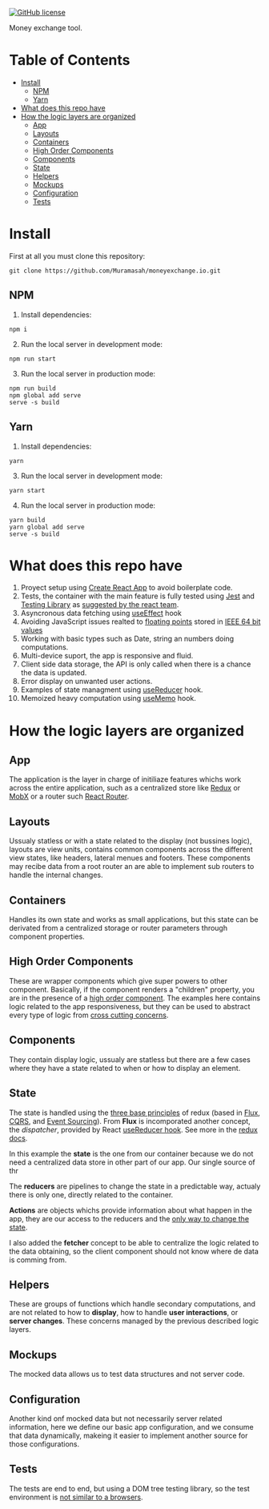 [![GitHub license](https://img.shields.io/badge/license-MIT-blue.svg)](https://github.com/Muramasah/with-timer-react-hoc/blob/master/LICENSE)

Money exchange tool.

# Table of Contents
- [Install](#install)
  - [NPM](#npm)
  - [Yarn](#yarn)
- [What does this repo have](#what-does-this-repo-have)
- [How the logic layers are organized](#how-the-logic-layers-are-organized)
  - [App](#app)
  - [Layouts](#layouts)
  - [Containers](#containers)
  - [High Order Components](#high-order-components)
  - [Components](#components)
  - [State](#state)
  - [Helpers](#helpers)
  - [Mockups](#mockups)
  - [Configuration](#configuration)
  - [Tests](#tests)

# Install

First at all you must clone this repository:

```
git clone https://github.com/Muramasah/moneyexchange.io.git
```

## NPM
1. Install dependencies:
```
npm i
```

2. Run the local server in development mode:
```
npm run start
```

3. Run the local server in production mode:
```
npm run build
npm global add serve
serve -s build
```

## Yarn

1. Install dependencies:
```
yarn
```

3. Run the local server in development mode:
```
yarn start
```

4. Run the local server in production mode:
```
yarn build
yarn global add serve
serve -s build
```

# What does this repo have

1. Proyect setup using [Create React App](https://create-react-app.dev/) to avoid boilerplate code.
2. Tests, the container with the main feature is fully tested using [Jest](https://jestjs.io/) and [Testing Library](https://testing-library.com/) as [suggested by the react team](https://reactjs.org/docs/testing.html#tools).
3. Asyncronous data fetching using [useEffect](https://reactjs.org/docs/hooks-reference.html#useeffect) hook
4. Avoiding JavaScript issues realted to [floating points](https://modernweb.com/what-every-javascript-developer-should-know-about-floating-points/) stored in [IEEE 64 bit values](https://medium.com/@sarafecadu/64-bit-floating-point-a-javascript-story-fa6aad266665)
5. Working with basic types such as Date, string an numbers doing computations.
6. Multi-device suport, the app is responsive and fluid.
7. Client side data storage, the API is only called when there is a chance the data is updated.
8. Error display on unwanted user actions.
9. Examples of state managment using [useReducer](https://reactjs.org/docs/hooks-reference.html#usereducer) hook.
10. Memoized heavy computation using [useMemo](https://reactjs.org/docs/hooks-reference.html#usememo) hook.


# How the logic layers are organized
## App
The application is the layer in charge of initiliaze features whichs work across the entire application, such as a centralized store like [Redux](https://redux.js.org/) or [MobX](https://mobx.js.org/) or a router such [React Router](https://reacttraining.com/react-router/).

## Layouts
Ussualy statless or with a state related to the display (not bussines logic), layouts are view units, contains common components across the different view states, like headers, lateral menues and footers. These components may recibe data from a root router an are able to implement sub routers to handle the internal changes.

## Containers
Handles its own state and works as small applications, but this state can be derivated from a centralized storage or router parameters through component properties.

## High Order Components
These are wrapper components which give super powers to other component. Basically, if the component renders a "children" property, you are in the presence of a [high order component](https://reactjs.org/docs/higher-order-components.html). The examples here contains logic related to the app responsiveness, but they can be used to abstract every type of logic from [cross cutting concerns](https://reactjs.org/docs/higher-order-components.html#use-hocs-for-cross-cutting-concerns).

## Components
They contain display logic, ussualy are statless but there are a few cases where they have a state related to when or how to display an element.

## State
The state is handled using the [three base principles](https://redux.js.org/introduction/three-principles) of redux (based in  [Flux](http://facebook.github.io/flux), [CQRS](http://martinfowler.com/bliki/CQRS.html), and [Event Sourcing](http://martinfowler.com/eaaDev/EventSourcing.html)). From **Flux** is incomporated another concept, the _dispatcher_, provided by React [useReducer hook](https://reactjs.org/docs/hooks-reference.html#usereducer). See more in the [redux docs](https://redux.js.org/introduction/prior-art#flux).

In this example the **state** is the one from our container because we do not need a centralized data store in other part of our app. Our single source of thr

The **reducers** are pipelines to change the state in a predictable way, actualy there is only one, directly related to the container.

**Actions** are objects whichs provide information about what happen in the app, they are our access to the reducers and the [only way to change the state](https://redux.js.org/introduction/three-principles#state-is-read-only).

I also added the **fetcher** concept to be able to centralize the logic related to the data obtaining, so the client component should not know where de data is comming from.

## Helpers
These are groups of functions which handle secondary computations, and are not related to how to **display**, how to handle **user interactions**, or **server changes**. These concerns managed by the previous described logic layers.

## Mockups
The mocked data allows us to test data structures and not server code.

## Configuration
Another kind onf mocked data but not necessarily server related information, here we define our basic app configuration, and we consume that data dynamically, makeing it easier to implement another source for those configurations.

## Tests
The tests are end to end, but using a DOM tree testing library, so the test environment is [not similar to a browsers](https://reactjs.org/docs/testing.html).
